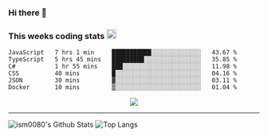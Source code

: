 ### Hi there 👋

<!--START_SECTION:giphy-->
<!--END_SECTION:giphy-->

### This weeks coding stats <img src="https://media1.giphy.com/media/LmNwrBhejkK9EFP504/giphy.gif?cid=ecf05e4723nsktnyyj53u162g7cy5rjqfg6gz06kxdg5y55g&rid=giphy.gif" width="20" height="20" />
<!--START_SECTION:waka-->

```text
JavaScript   7 hrs 1 min     ███████████░░░░░░░░░░░░░░   43.67 %
TypeScript   5 hrs 45 mins   █████████░░░░░░░░░░░░░░░░   35.85 %
C#           1 hr 55 mins    ███░░░░░░░░░░░░░░░░░░░░░░   11.98 %
CSS          40 mins         █░░░░░░░░░░░░░░░░░░░░░░░░   04.16 %
JSON         30 mins         ▓░░░░░░░░░░░░░░░░░░░░░░░░   03.11 %
Docker       10 mins         ▒░░░░░░░░░░░░░░░░░░░░░░░░   01.04 %
```

<!--END_SECTION:waka-->

<!--START_SECTION:comicstrip-->
<p align="center">
 <a href="https://xkcd.com/">
 <img src="https://imgs.xkcd.com/comics/cool_s.png" />
</a>
</p>
<!--END_SECTION:comicstrip-->

---

![ism0080's Github Stats](https://github-readme-stats.vercel.app/api?username=ism0080&show_icons=true%hide_border=true&hide=issues)
![Top Langs](https://github-readme-stats.vercel.app/api/top-langs/?username=ism0080&layout=compact)

<!--
**ism0080/ism0080** is a ✨ _special_ ✨ repository because its `README.md` (this file) appears on your GitHub profile.

Here are some ideas to get you started:

- 🔭 I’m currently working on ...
- 🌱 I’m currently learning ...
- 👯 I’m looking to collaborate on ...
- 🤔 I’m looking for help with ...
- 💬 Ask me about ...
- 📫 How to reach me: ...
- 😄 Pronouns: ...
- ⚡ Fun fact: ...
-->
